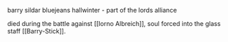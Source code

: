 
barry sildar bluejeans hallwinter - part of the lords alliance

died during the battle against [[Iorno Albreich]], soul forced into the glass staff [[Barry-Stick]]. 